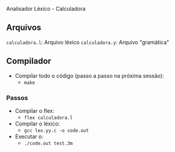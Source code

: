 Analisador Léxico - Calculadora

## Arquivos

`calculadora.l`: Arquivo léxico
`calculadora.y`: Arquivo "gramática"

## Compilador

- Compilar todo o código (passo a passo na próxima sessão):
  - `make`

### Passos

- Compilar o flex:
  - `flex calculadora.l`
- Compilar o léxico:
  - `gcc lex.yy.c -o code.out`
- Executar o:
  - `./code.out test.3m`
